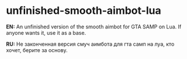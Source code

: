 # unfinished-smooth-aimbot-lua

**EN:** An unfinished version of the smooth aimbot for GTA SAMP on Lua. If anyone wants it, use it as a base.

**RU:** Не законченная версия смуч аимбота для гта самп на луа, кто хочет, берите за основу.
